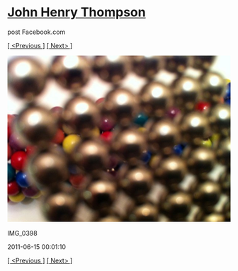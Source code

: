 # [John Henry Thompson](../README.md)
post Facebook.com

[[ <Previous ]](2011-06-15-6.md) [[ Next> ]](2011-06-15-8.md)

[![](../media/2011-06-15/Magnetic-Balls-IMG_0398.jpg)](../README.md)

IMG_0398

2011-06-15 00:01:10

[[ <Previous ]](2011-06-15-6.md) [[ Next> ]](2011-06-15-8.md)